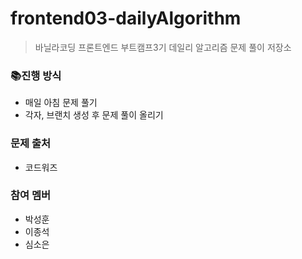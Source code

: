 # frontend03-dailyAlgorithm

> 바닐라코딩 프론트엔드 부트캠프3기 데일리 알고리즘 문제 풀이 저장소

### 📚진행 방식
- 매일 아침 문제 풀기
- 각자, 브랜치 생성 후 문제 풀이 올리기

### 문제 출처
- 코드워즈

### 참여 멤버
- 박성훈
- 이종석
- 심소은



